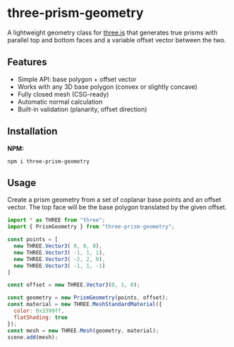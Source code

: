 # three-prism-geometry

A lightweight geometry class for [three.js](https://threejs.org/) that generates true prisms with parallel top and bottom faces and a variable offset vector between the two.

## Features

- Simple API: base polygon + offset vector
- Works with any 3D base polygon (convex or slightly concave)
- Fully closed mesh (CSG-ready)
- Automatic normal calculation
- Built-in validation (planarity, offset direction)

## Installation

**NPM:**

```Console
npm i three-prism-geometry
```

## Usage

Create a prism geometry from a set of coplanar base points and an offset vector.
The top face will be the base polygon translated by the given offset.

```js
import * as THREE from "three";
import { PrismGeometry } from "three-prism-geometry";

const points = [
  new THREE.Vector3( 0, 0, 0),
  new THREE.Vector3( -1, 1, 1),
  new THREE.Vector3( -2, 2, 0),
  new THREE.Vector3( -1, 1, -1)
]

const offset = new THREE.Vector3(0, 1, 0);

const geometry = new PrismGeometry(points, offset);
const material = new THREE.MeshStandardMaterial({ 
  color: 0x3399ff, 
  flatShading: true 
});
const mesh = new THREE.Mesh(geometry, material);
scene.add(mesh);
```